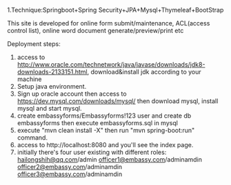 1.Technique:Springboot+Spring Security+JPA+Mysql+Thymeleaf+BootStrap

This site is developed for online form submit/maintenance, ACL(access control list), online word document generate/preview/print etc

Deployment steps:

1. access to http://www.oracle.com/technetwork/java/javase/downloads/jdk8-downloads-2133151.html,  download&install jdk according to your machine
2. Setup java environment.
3. Sign up oracle account then access to https://dev.mysql.com/downloads/mysql/  then download mysql, install mysql and start mysql.
4. create embassyforms/Embassyforms!123 user and create db embassyforms then execute embassyforms.sql in mysql
5. execute "mvn clean install -X" then run "mvn spring-boot:run" command.
6. access to http://localhost:8080 and you'll see the index page.
7. initially there's four user existing with different roles:
  hailongshih@qq.com/admin
  officer1@embassy.com/adminamdin
  officer2@embassy.com/adminamdin
  officer3@embassy.com/adminamdin
  
